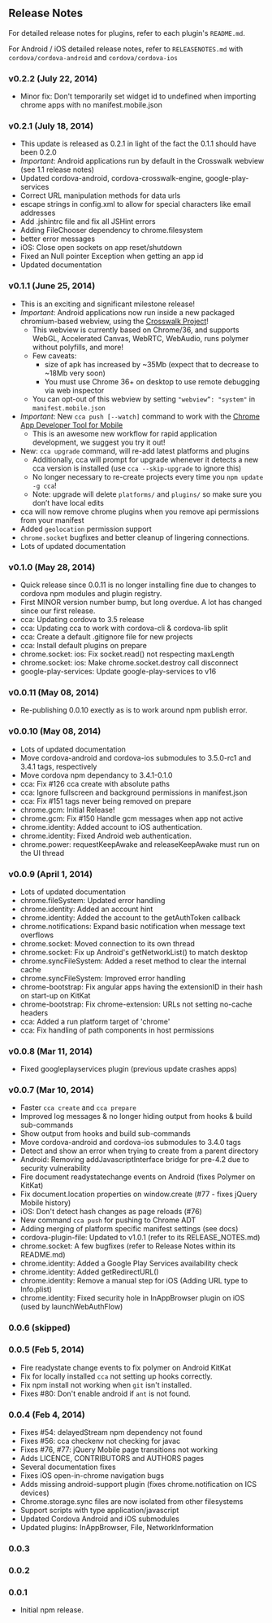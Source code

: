 ## Release Notes

For detailed release notes for plugins, refer to each plugin's `README.md`.

For Android / iOS detailed release notes, refer to `RELEASENOTES.md` with `cordova/cordova-android` and `cordova/cordova-ios`

### v0.2.2 (July 22, 2014)
* Minor fix: Don't temporarily set widget id to undefined when importing chrome apps with no manifest.mobile.json


### v0.2.1 (July 18, 2014)
* This update is released as 0.2.1 in light of the fact the 0.1.1 should have been 0.2.0
* *Important*: Android applications run by default in the Crosswalk webview (see 1.1 release notes)
* Updated cordova-android, cordova-crosswalk-engine, google-play-services
* Correct URL manipulation methods for data urls 
* escape strings in config.xml to allow for special characters like email addresses
* Add .jshintrc file and fix all JSHint errors
* Adding FileChooser dependency to chrome.filesystem
* better error messages 
* iOS: Close open sockets on app reset/shutdown
* Fixed an Null pointer Exception when getting an app id
* Updated documentation

 
### v0.1.1 (June 25, 2014)
* This is an exciting and significant milestone release!
* *Important*: Android applications now run inside a new packaged chromium-based webview, using the [Crosswalk Project](https://crosswalk-project.org/)!
  * This webview is currently based on Chrome/36, and supports WebGL, Accelerated Canvas, WebRTC, WebAudio, runs polymer without polyfills, and more!
  * Few caveats:
    * size of apk has increased by ~35Mb (expect that to decrease to ~18Mb very soon)
    * You must use Chrome 36+ on desktop to use remote debugging via web inspector
  * You can opt-out of this webview by setting `"webview”: "system"` in `manifest.mobile.json`
* *Important*: New `cca push [--watch]` command to work with the [Chrome App Developer Tool for Mobile](https://github.com/MobileChromeApps/chrome-app-developer-tool)
    * This is an awesome new workflow for rapid application development, we suggest you try it out!
* New: `cca upgrade` command, will re-add latest platforms and plugins
  * Additionally, cca will prompt for upgrade whenever it detects a new cca version is installed (use `cca --skip-upgrade` to ignore this)
  * No longer necessary to re-create projects every time you `npm update -g cca`!
  * Note: upgrade will delete `platforms/` and `plugins/` so make sure you don’t have local edits
* cca will now remove chrome plugins when you remove api permissions from your manifest
* Added `geolocation` permission support
* `chrome.socket` bugfixes and better cleanup of lingering connections.
* Lots of updated documentation


### v0.1.0 (May 28, 2014)
* Quick release since 0.0.11 is no longer installing fine due to changes to cordova npm modules and plugin registry.
* First MINOR version number bump, but long overdue. A lot has changed since our first release.
* cca: Updating cordova to 3.5 release
* cca: Updating cca to work with cordova-cli & cordova-lib split
* cca: Create a default .gitignore file for new projects
* cca: Install default plugins on prepare
* chrome.socket: ios: Fix socket.read() not respecting maxLength
* chrome.socket: ios: Make chrome.socket.destroy call disconnect
* google-play-services: Update google-play-services to v16

### v0.0.11 (May 08, 2014)
* Re-publishing 0.0.10 exectly as is to work around npm publish error.

### v0.0.10 (May 08, 2014)
* Lots of updated documentation
* Move cordova-android and cordova-ios submodules to 3.5.0-rc1 and 3.4.1 tags, respectively
* Move cordova npm dependancy to 3.4.1-0.1.0
* cca: Fix #126 cca create with absolute paths
* cca: Ignore fullscreen and background permissions in manifest.json
* cca: Fix #151 <access> tags never being removed on prepare
* chrome.gcm: Initial Release!
* chrome.gcm: Fix #150 Handle gcm messages when app not active
* chrome.identity: Added account to iOS authentication.
* chrome.identity: Fixed Android web authentication.
* chrome.power: requestKeepAwake and releaseKeepAwake must run on the UI thread

### v0.0.9 (April 1, 2014)
* Lots of updated documentation
* chrome.fileSystem: Updated error handling
* chrome.identity: Added an account hint
* chrome.identity: Added the account to the getAuthToken callback
* chrome.notifications: Expand basic notification when message text overflows
* chrome.socket: Moved connection to its own thread
* chrome.socket: Fix up Android's getNetworkList() to match desktop
* chrome.syncFileSystem: Added a reset method to clear the internal cache
* chrome.syncFileSystem: Improved error handling
* chrome-bootstrap: Fix angular apps having the extensionID in their hash on start-up on KitKat
* chrome-bootstrap: Fix chrome-extension: URLs not setting no-cache headers
* cca: Added a run platform target of 'chrome'
* cca: Fix handling of path components in host permissions

### v0.0.8 (Mar 11, 2014)
* Fixed googleplayservices plugin (previous update crashes apps)

### v0.0.7 (Mar 10, 2014)
* Faster `cca create` and `cca prepare`
* Improved log messages & no longer hiding output from hooks & build sub-commands
* Show output from hooks and build sub-commands
* Move cordova-android and cordova-ios submodules to 3.4.0 tags
* Detect and show an error when trying to create from a parent directory
* Android: Removing addJavascriptInterface bridge for pre-4.2 due to security vulnerability
* Fire document readystatechange events on Android (fixes Polymer on KitKat)
* Fix document.location properties on window.create (#77 - fixes jQuery Mobile history)
* iOS: Don't detect hash changes as page reloads (#76)
* New command `cca push` for pushing to Chrome ADT
* Adding merging of platform specific manifest settings (see docs)
* cordova-plugin-file: Updated to v1.0.1 (refer to its RELEASE_NOTES.md)
* chrome.socket: A few bugfixes (refer to Release Notes within its README.md)
* chrome.identity: Added a Google Play Services availability check
* chrome.identity: Added getRedirectURL()
* chrome.identity: Remove a manual step for iOS (Adding URL type to Info.plist)
* chrome.identity: Fixed security hole in InAppBrowser plugin on iOS (used by launchWebAuthFlow)

### 0.0.6 (skipped)

### 0.0.5 (Feb 5, 2014)
* Fire readystate change events to fix polymer on Android KitKat
* Fix for locally installed `cca` not setting up hooks correctly.
* Fix npm install not working when `git` isn't installed.
* Fixes #80: Don't enable android if `ant` is not found.

### 0.0.4 (Feb 4, 2014)
* Fixes #54: delayedStream npm dependency not found
* Fixes #56: cca checkenv not checking for javac
* Fixes #76, #77: jQuery Mobile page transitions not working
* Adds LICENCE, CONTRIBUTORS and AUTHORS pages
* Several documentation fixes
* Fixes iOS open-in-chrome navigation bugs
* Adds missing android-support plugin (fixes chrome.notification on ICS devices)
* Chrome.storage.sync files are now isolated from other filesystems
* Support scripts with type application/javascript
* Updated Cordova Android and iOS submodules
* Updated plugins: InAppBrowser, File, NetworkInformation

### 0.0.3

### 0.0.2

### 0.0.1
* Initial npm release.

